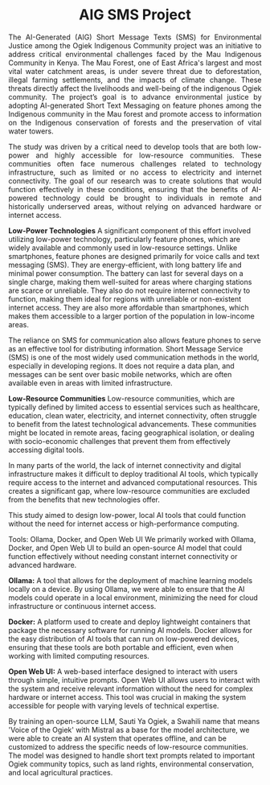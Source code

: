 <h1 align="center"> AIG SMS Project</h1>
<p align="justify"> The AI-Generated (AIG) Short Message Texts (SMS) for Environmental Justice among the Ogiek Indigenous Community project was an initiative to address critical environmental challenges faced by the Mau Indigenous Community in Kenya. The Mau Forest, one of East Africa's largest and most vital water catchment areas, is under severe threat due to deforestation, illegal farming settlements, and the impacts of climate change. These threats directly affect the livelihoods and well-being of the indigenous Ogiek community. The project’s goal is to advance environmental justice by adopting AI-generated Short Text Messaging on feature phones among the Indigenous community in the Mau forest and promote access to information on the Indigenous conservation of forests and the preservation of vital water towers.</h3>

<p align="justify"> The study was driven by a critical need to develop tools that are both low-power and highly accessible for low-resource communities. These communities often face numerous challenges related to technology infrastructure, such as limited or no access to electricity and internet connectivity. The goal of our research was to create solutions that would function effectively in these conditions, ensuring that the benefits of AI-powered technology could be brought to individuals in remote and historically underserved areas, without relying on advanced hardware or internet access.</h3>
<p align="justify">

  <p align="justify"> 

**Low-Power Technologies**
A significant component of this effort involved utilizing low-power technology, particularly feature phones, which are widely available and commonly used in low-resource settings. Unlike smartphones, feature phones are designed primarily for voice calls and text messaging (SMS). They are energy-efficient, with long battery life and minimal power consumption. The battery can last for several days on a single charge, making them well-suited for areas where charging stations are scarce or unreliable. They also do not require internet connectivity to function, making them ideal for regions with unreliable or non-existent internet access. They are also more affordable than smartphones, which makes them accessible to a larger portion of the population in low-income areas.

The reliance on SMS for communication also allows feature phones to serve as an effective tool for distributing information. Short Message Service (SMS) is one of the most widely used communication methods in the world, especially in developing regions. It does not require a data plan, and messages can be sent over basic mobile networks, which are often available even in areas with limited infrastructure.

**Low-Resource Communities**
Low-resource communities, which are typically defined by limited access to essential services such as healthcare, education, clean water, electricity, and internet connectivity, often struggle to benefit from the latest technological advancements. These communities might be located in remote areas, facing geographical isolation, or dealing with socio-economic challenges that prevent them from effectively accessing digital tools. 

In many parts of the world, the lack of internet connectivity and digital infrastructure makes it difficult to deploy traditional AI tools, which typically require access to the internet and advanced computational resources. This creates a significant gap, where low-resource communities are excluded from the benefits that new technologies offer.

This study aimed to design low-power, local AI tools that could function without the need for internet access or high-performance computing. 

Tools:  Ollama, Docker, and Open Web UI
We primarily worked with Ollama, Docker, and Open Web UI to build an open-source AI model that could function effectively without needing constant internet connectivity or advanced hardware.

**Ollama:** A tool that allows for the deployment of machine learning models locally on a device. By using Ollama, we were able to ensure that the AI models could operate in a local environment, minimizing the need for cloud infrastructure or continuous internet access.

**Docker:** A platform used to create and deploy lightweight containers that package the necessary software for running AI models. Docker allows for the easy distribution of AI tools that can run on low-powered devices, ensuring that these tools are both portable and efficient, even when working with limited computing resources.

**Open Web UI:** A web-based interface designed to interact with users through simple, intuitive prompts. Open Web UI allows users to interact with the system and receive relevant information without the need for complex hardware or internet access. This tool was crucial in making the system accessible for people with varying levels of technical expertise.

By training an open-source LLM, Sauti Ya Ogiek, a Swahili name that means 'Voice of the Ogiek' with Mistral as a base for the model architecture, we were able to create an AI system that operates offline, and can be customized to address the specific needs of low-resource communities. The model was designed to handle short text prompts related to important Ogiek community topics, such as land rights, environmental conservation, and local agricultural practices.</h3>
<p align="justify">
</p>
